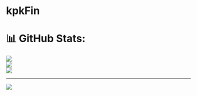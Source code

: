 # kpkFin
 
# 📊 GitHub Stats:
![](https://github-readme-stats.vercel.app/api?username=danclarky&theme=dark&hide_border=false&include_all_commits=true&count_private=true)<br/>
![](https://github-readme-streak-stats.herokuapp.com/?user=danclarky&theme=dark&hide_border=false)<br/>
![](https://github-readme-stats.vercel.app/api/top-langs/?username=danclarky&theme=dark&hide_border=false&include_all_commits=true&count_private=true&layout=compact)

---
[![](https://visitcount.itsvg.in/api?id=danclarky&icon=0&color=0)](https://visitcount.itsvg.in)

<!-- Proudly created with GPRM ( https://gprm.itsvg.in ) -->

